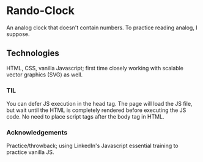 # Rando-Clock
An analog clock that doesn't contain numbers. To practice reading analog, I suppose. 

## Technologies

HTML, CSS, vanilla Javascript; first time closely working with scalable vector graphics (SVG) as well.

### TIL

You can defer JS execution in the head tag. The page will load the JS file, but wait until the HTML is completely rendered before executing the JS code. No need to place script tags after the body tag in HTML.

### Acknowledgements

Practice/throwback; using LinkedIn's Javascript essential training to practice vanilla JS. 
